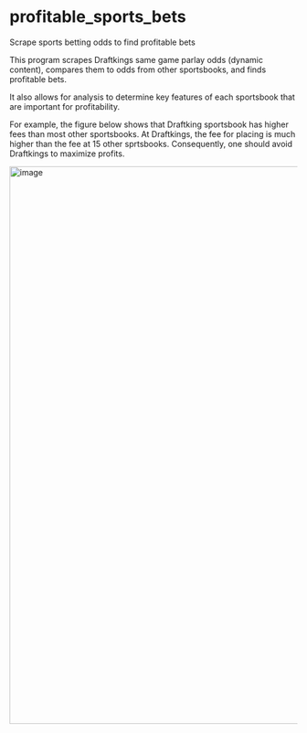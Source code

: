 # profitable_sports_bets
Scrape sports betting odds to find profitable bets

This program scrapes Draftkings same game parlay odds (dynamic content), compares them to odds from other sportsbooks, and finds profitable bets.

It also allows for analysis to determine key features of each sportsbook that are important for profitability. 

For example, the figure below shows that Draftking sportsbook has higher fees than most other sportsbooks. At Draftkings, the fee for placing is much higher than the fee at 15 other sprtsbooks. Consequently, one should avoid Draftkings to maximize profits.

<img width="976" alt="image" src="https://github.com/user-attachments/assets/4e76ae89-9805-4082-8aca-4e94569ac184" />

